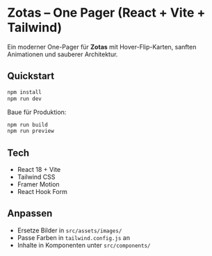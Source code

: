 # Zotas – One Pager (React + Vite + Tailwind)

Ein moderner One-Pager für **Zotas** mit Hover-Flip-Karten, sanften Animationen und sauberer Architektur.

## Quickstart

```bash
npm install
npm run dev
```

Baue für Produktion:
```bash
npm run build
npm run preview
```

## Tech
- React 18 + Vite
- Tailwind CSS
- Framer Motion
- React Hook Form

## Anpassen
- Ersetze Bilder in `src/assets/images/`
- Passe Farben in `tailwind.config.js` an
- Inhalte in Komponenten unter `src/components/`
